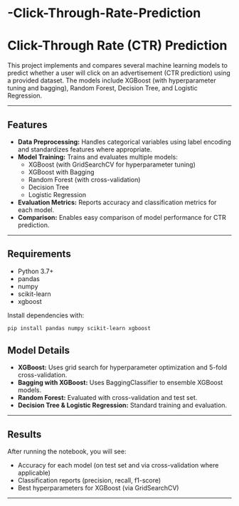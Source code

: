 # -Click-Through-Rate-Prediction

# Click-Through Rate (CTR) Prediction

This project implements and compares several machine learning models to predict whether a user will click on an advertisement (CTR prediction) using a provided dataset. The models include XGBoost (with hyperparameter tuning and bagging), Random Forest, Decision Tree, and Logistic Regression.

---

## Features

- **Data Preprocessing:** Handles categorical variables using label encoding and standardizes features where appropriate.
- **Model Training:** Trains and evaluates multiple models:
  - XGBoost (with GridSearchCV for hyperparameter tuning)
  - XGBoost with Bagging
  - Random Forest (with cross-validation)
  - Decision Tree
  - Logistic Regression
- **Evaluation Metrics:** Reports accuracy and classification metrics for each model.
- **Comparison:** Enables easy comparison of model performance for CTR prediction.

---

## Requirements

- Python 3.7+
- pandas
- numpy
- scikit-learn
- xgboost

Install dependencies with:

```sh
pip install pandas numpy scikit-learn xgboost
```

## Model Details

- **XGBoost:** Uses grid search for hyperparameter optimization and 5-fold cross-validation.
- **Bagging with XGBoost:** Uses BaggingClassifier to ensemble XGBoost models.
- **Random Forest:** Evaluated with cross-validation and test set.
- **Decision Tree & Logistic Regression:** Standard training and evaluation.

---

## Results

After running the notebook, you will see:
- Accuracy for each model (on test set and via cross-validation where applicable)
- Classification reports (precision, recall, f1-score)
- Best hyperparameters for XGBoost (via GridSearchCV)

---
